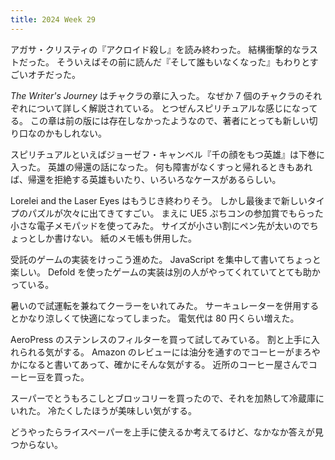 ```yaml
---
title: 2024 Week 29
---
```


アガサ・クリスティの『アクロイド殺し』を読み終わった。
結構衝撃的なラストだった。
そういえばその前に読んだ『そして誰もいなくなった』もわりとすごいオチだった。

_The Writer's Journey_ はチャクラの章に入った。
なぜか 7 個のチャクラのそれぞれについて詳しく解説されている。
とつぜんスピリチュアルな感じになってる。
この章は前の版には存在しなかったようなので、著者にとっても新しい切り口なのかもしれない。

スピリチュアルといえばジョーゼフ・キャンベル『千の顔をもつ英雄』は下巻に入った。
英雄の帰還の話になった。
何も障害がなくすっと帰れるときもあれば、帰還を拒絶する英雄もいたり、いろいろなケースがあるらしい。

Lorelei and the Laser Eyes はもうじき終わりそう。
しかし最後まで新しいタイプのパズルが次々に出てきてすごい。
まえに UE5 ぷちコンの参加賞でもらった小さな電子メモパッドを使ってみた。
サイズが小さい割にペン先が太いのでちょっとしか書けない。
紙のメモ帳も併用した。

受託のゲームの実装をけっこう進めた。
JavaScript を集中して書いてちょっと楽しい。
Defold を使ったゲームの実装は別の人がやってくれていてとても助かっている。

暑いので試運転を兼ねてクーラーをいれてみた。
サーキュレーターを併用するとかなり涼しくて快適になってしまった。
電気代は 80 円くらい増えた。

AeroPress のステンレスのフィルターを買って試してみている。
割と上手に入れられる気がする。
Amazon のレビューには油分を通すのでコーヒーがまろやかになると書いてあって、確かにそんな気がする。
近所のコーヒー屋さんでコーヒー豆を買った。

スーパーでとうもろこしとブロッコリーを買ったので、それを加熱して冷蔵庫にいれた。
冷たくしたほうが美味しい気がする。

どうやったらライスペーパーを上手に使えるか考えてるけど、なかなか答えが見つからない。
